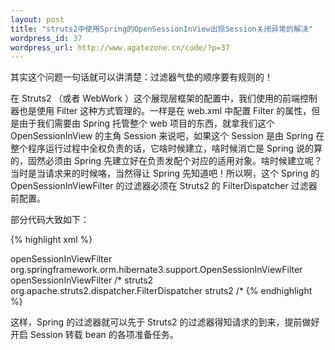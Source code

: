 ```yaml
--- 
layout: post
title: "struts2中使用Spring的OpenSessionInView出现Session关闭异常的解决"
wordpress_id: 37
wordpress_url: http://www.agatezone.cn/code/?p=37
---
```

其实这个问题一句话就可以讲清楚：过滤器气垫的顺序要有规则的！

在 Struts2 （或者 WebWork ）这个展现层框架的配置中，我们使用的前端控制器也是使用 Filter 这种方式管理的。一样是在 web.xml 中配置 Filter 的属性，但是由于我们需要由 Spring 托管整个 web 项目的东西，就拿我们这个 OpenSessionInView 的主角 Session 来说吧，如果这个 Session 是由 Spring 在整个程序运行过程中全权负责的话，它啥时候建立，啥时候消亡是 Spring 说的算的，固然必须由 Spring 先建立好在负责发配个对应的适用对象。啥时候建立呢？当时是当请求来的时候咯，当然得让 Spring 先知道吧！所以啊，这个 Spring 的 OpenSessionInViewFilter 的过滤器必须在 Struts2 的 FilterDispatcher 过滤器前配置。

部分代码大致如下：

{% highlight xml %}
<!-- Spring的OpenSessionInView实现 -->
<filter>
	<filter-name>openSessionInViewFilter</filter-name>
	<filter-class>
		org.springframework.orm.hibernate3.support.OpenSessionInViewFilter
	</filter-class>
</filter>
<filter-mapping>
	<filter-name>openSessionInViewFilter</filter-name>
	<url-pattern>/*</url-pattern>
</filter-mapping>

<!-- 添加 Struts2 过滤器 -->
<filter>
	<filter-name>struts2</filter-name>
	<filter-class>
		org.apache.struts2.dispatcher.FilterDispatcher
	</filter-class>
</filter>
<filter-mapping>
	<filter-name>struts2</filter-name>
	<url-pattern>/*</url-pattern>
</filter-mapping>
{% endhighlight %}

这样，Spring 的过滤器就可以先于 Struts2 的过滤器得知请求的到来，提前做好开启 Session 转载 bean 的各项准备任务。
